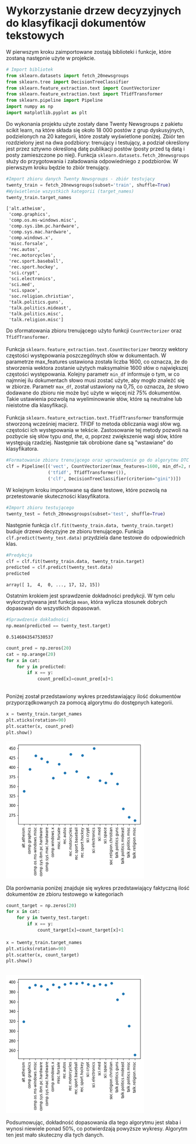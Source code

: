 
<h1>Wykorzystanie drzew decyzyjnych do klasyfikacji dokumentów tekstowych</h1>

<h9>W pierwszym kroku zaimportowane zostają biblioteki i funkcje, które zostaną następnie użyte w projekcie.</h9>


```python
# Import bibliotek
from sklearn.datasets import fetch_20newsgroups
from sklearn.tree import DecisionTreeClassifier
from sklearn.feature_extraction.text import CountVectorizer
from sklearn.feature_extraction.text import TfidfTransformer
from sklearn.pipeline import Pipeline
import numpy as np
import matplotlib.pyplot as plt
```

<h9>Do wykonania projektu użyte zostały dane Twenty Newsgroups z pakietu scikit learn, na które składa się około 18 000 postów z grup dyskusyjnych, podzielonych na 20 kategorii, które zostały wyświetlone poniżej. Zbiór ten rozdzielony jest na dwa podzbiory: trenujący i testujący, a podział określony jest przez sztywno określoną datę publikacji postów (posty przed tą datą i posty zamieszczone po niej). Funkcja `sklearn.datasets.fetch_20newsgroups` służy do przygotowania i załadowania odpowiedniego z podzbiorów. W pierwszym kroku będzie to zbiór trenujący.
</h9>


```python
#Import zbioru danych Twenty Newsgroups - zbiór testujący
twenty_train = fetch_20newsgroups(subset='train', shuffle=True)
#Wyświetlenie wszystkich kategorii (target_names)
twenty_train.target_names
```




    ['alt.atheism',
     'comp.graphics',
     'comp.os.ms-windows.misc',
     'comp.sys.ibm.pc.hardware',
     'comp.sys.mac.hardware',
     'comp.windows.x',
     'misc.forsale',
     'rec.autos',
     'rec.motorcycles',
     'rec.sport.baseball',
     'rec.sport.hockey',
     'sci.crypt',
     'sci.electronics',
     'sci.med',
     'sci.space',
     'soc.religion.christian',
     'talk.politics.guns',
     'talk.politics.mideast',
     'talk.politics.misc',
     'talk.religion.misc']



<h9>Do sformatowania zbioru trenującego użyto funkcji `CountVectorizer` oraz `TfidfTransformer`. 
    <br><br>
    Funkcja `sklearn.feature_extraction.text.CountVectorizer` tworzy wektory częstości występowania poszczególnych słów w dokumentach. W parametrze max_features ustawiona została liczba 1600, co oznacza, że do stworzenia wektora zostanie użytych maksymalnie 1600 słów o największej częstości występowania. Kolejny parametr `min_df` informuje o tym, w co najmniej ilu dokumentach słowo musi zostać użyte, aby mogło znaleźć się w zbiorze. Parametr `max_df`, został ustawiony na 0,75, co oznacza, że słowo dodawane do zbioru nie może być użyte w więcej niż 75% dokumentów. Takie ustawienia pozwolą na wyeliminowanie słów, które są neutralne lub nieistotne dla klasyfikacji.
    <br><br>
    Funkcja `sklearn.feature_extraction.text.TfidfTransformer` transformuje stworzoną wcześniej macierz. TFIDF to metoda obliczania wagi słów wg. częstości ich występowania w tekście. Zastosowanie tej metody pozwoli na pozbycie się słów typu *and*, *the*, *a*, poprzez zwiększenie wagi słów, które występują rzadziej. Następnie tak obrobione dane są "wstawiane" do klasyfikatora.
</h9>


```python
#Formatowanie zbioru trenującego oraz wprowadzenie go do algorytmu DTC
clf = Pipeline([('vect', CountVectorizer(max_features=1600, min_df=2, max_df=0.75)), 
                ('tfidf', TfidfTransformer()), 
                ('clf', DecisionTreeClassifier(criterion="gini"))])
```

<h9>W kolejnym kroku importowane są dane testowe, które pozwolą na przetestowanie skuteczności klasyfikatora.</h9>


```python
#Import zbioru testującego
twenty_test = fetch_20newsgroups(subset='test', shuffle=True)
```

<h9>Następnie funkcja `clf.fit(twenty_train.data, twenty_train.target)` buduje drzewo decyzyjne ze zbioru trenującego. Funkcja `clf.predict(twenty_test.data)` przydziela dane testowe do odpowiednich klas.</h9>


```python
#Predykcja
clf = clf.fit(twenty_train.data, twenty_train.target)
predicted = clf.predict(twenty_test.data)
predicted
```




    array([ 1,  4,  0, ..., 17, 12, 15])



<h9>Ostatnim krokiem jest sprawdzenie dokładności predykcji. W tym celu wykorzystywana jest funkcja `mean`, która wylicza stosunek dobrych dopasowań do wszystkich dopasowań.</h9>


```python
#Sprawdzenie dokładności
np.mean(predicted == twenty_test.target)
```




    0.5146043547530537




```python
count_pred = np.zeros(20)
cat = np.arange(20)
for x in cat:
    for y in predicted:
        if x == y:
            count_pred[x]=count_pred[x]+1
            
```

<h9>Poniżej został przedstawiony wykres przedstawiający ilość dokumentów przyporządkowanych za pomocą algorytmu do dostępnych kategorii.</h9>


```python
x = twenty_train.target_names
plt.xticks(rotation=90)
plt.scatter(x, count_pred)
plt.show()
```


![png](images/output_15_0.png)


<h9>Dla porównania poniżej znajduje się wykres przedstawiający faktyczną ilość dokumentów ze zbioru testowego w kategoriach</h9>


```python
count_target = np.zeros(20)
for x in cat:
    for y in twenty_test.target:
        if x == y:
            count_target[x]=count_target[x]+1
            
x = twenty_train.target_names
plt.xticks(rotation=90)
plt.scatter(x, count_target)
plt.show()
            
```


![png](images/output_17_0.png)


<h9>Podsumowując, dokładność dopasowania dla tego algorytmu jest słaba i wynosi niewiele ponad 50%, co potwierdzają powyższe wykresy. Algorytm ten jest mało skuteczny dla tych danych.</h9>
